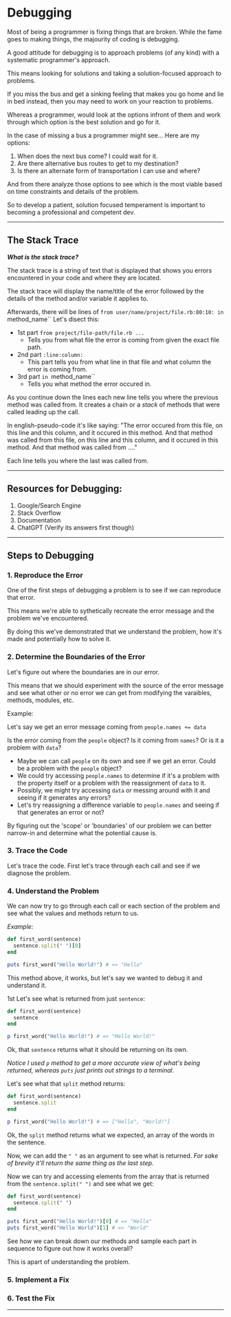 # Debugging

Most of being a programmer is fixing things that are broken. While the fame goes to making things, the majourity of coding is debugging.

A good attitude for debugging is to approach problems (of any kind) with a systematic programmer's approach.

This means looking for solutions and taking a solution-focused approach to problems.

If you miss the bus and get a sinking feeling that makes you go home and lie in bed instead, then you may need to work on your reaction to problems.

Whereas a programmer, would look at the options infront of them and work through which option is the best solution and go for it.

In the case of missing a bus a programmer might see...
Here are my options:

1. When does the next bus come? I could wait for it.
2. Are there alternative bus routes to get to my destination?
3. Is there an alternate form of transportation I can use and where?

And from there analyze those options to see which is the most viable based on time constraints and details of the problem.

So to develop a patient, solution focused temperament is important to becoming a professional and competent dev.

<hr>

## The Stack Trace

<em><strong>What is the stack trace?</strong></em>

The stack trace is a string of text that is displayed that shows you errors encountered in your code and where they are located.

The stack trace will display the name/title of the error followed by the details of the method and/or variable it applies to.

Afterwards, there will be lines of `from user/name/project/file.rb:80:10: in `method_name``
Let's disect this:

- 1st part `from project/file-path/file.rb ...`
  - Tells you from what file the error is coming from given the exact file path.
- 2nd part `:line:column:`
  - This part tells you from what line in that file and what column the error is coming from.
- 3rd part `in `method_name``
  - Tells you what method the error occured in.

As you continue down the lines each new line tells you where the previous method was called from.
It creates a chain or a <em>stack</em> of methods that were called leading up the call.

In english-pseudo-code it's like saying:
"The error occured from this file, on this line and this column, and it occured in this method. And that method was called from this file, on this line and this column, and it occured in this method. And that method was called from ...."

Each line tells you where the last was called from.

<hr>

## Resources for Debugging:

1. Google/Search Engine
2. Stack Overflow
3. Documentation
4. ChatGPT (Verify its answers first though)

<hr>

## Steps to Debugging

### 1. Reproduce the Error

One of the first steps of debugging a problem is to see if we can reproduce that error.

This means we're able to sythetically recreate the error message and the problem we've encountered.

By doing this we've demonstrated that we understand the problem, how it's made and potentially how to solve it.

### 2. Determine the Boundaries of the Error

Let's figure out where the boundaries are in our error.

This means that we should experiment with the source of the error message and see what other or no error we can get from modifying the varaibles, methods, modules, etc.

Example:

Let's say we get an error message coming from
`people.names += data`

Is the error coming from the `people` object? Is it coming from `names`? Or is it a problem with `data`?

- Maybe we can call `people` on its own and see if we get an error. Could be a problem with the `people` object?
- We could try accessing `people.names` to determine if it's a problem with the property itself or a problem with the reassignment of `data` to it.
- Possibly, we might try accessing `data` or messing around with it and seeing if it generates any errors?
- Let's try reassigning a difference variable to `people.names` and seeing if that generates an error or not?

By figuring out the 'scope' or 'boundaries' of our problem we can better narrow-in and determine what the potential cause is.

### 3. Trace the Code

Let's trace the code. First let's trace through each call and see if we diagnose the problem.

### 4. Understand the Problem

We can now try to go through each call or each section of the problem and see what the values and methods return to us.

_Example:_

```ruby
def first_word(sentence)
  sentence.split(" ")[0]
end

puts first_word("Hello World!") # => "Hello"
```

This method above, it works, but let's say we wanted to debug it and understand it.

1st Let's see what is returned from just `sentence`:

```ruby
def first_word(sentence)
  sentence
end

p first_word("Hello World!") # => "Hello World!"
```

Ok, that `sentence` returns what it should be returning on its own.

_Notice I used `p` method to get a more accurate view of what's being returned, whereas `puts` just prints out strings to a terminal._

Let's see what that `split` method returns:

```ruby
def first_word(sentence)
  sentence.split
end

p first_word("Hello World!") # => ["Hello", "World!"]
```

Ok, the `split` method returns what we expected, an array of the words in the sentence.

Now, we can add the `" "` as an argument to see what is returned.
_For sake of brevity it'll return the same thing as the last step._

Now we can try and accessing elements from the array that is returned from the `sentence.split(" ")` and see what we get:

```ruby
def first_word(sentence)
  sentence.split(" ")
end

puts first_word("Hello World!")[0] # => "Hello"
puts first_word("Hello World")[1] # => "World"
```

See how we can break down our methods and sample each part in sequence to figure out how it works overall?

This is apart of understanding the problem.

### 5. Implement a Fix

### 6. Test the Fix

<hr>
